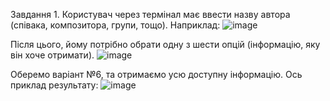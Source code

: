 Завдання 1.
Користувач через термінал має ввести назву автора (співака, композитора, групи, тощо). Наприклад:
![image](https://user-images.githubusercontent.com/116553132/222360039-67a6146e-dfc7-44be-addd-0959b8e2d30f.png)

Після цього, йому потрібно обрати одну з шести опцій (інформацію, яку він хоче отримати).
![image](https://user-images.githubusercontent.com/116553132/222360591-f892a91d-7d84-48f2-8bdb-8f0640a5aad2.png)

Оберемо варіант №6, та отримаємо усю доступну інформацію.
Ось приклад результату: 
![image](https://user-images.githubusercontent.com/116553132/222360967-1455b662-f607-45f7-a016-6e2bd8f4a32f.png)



